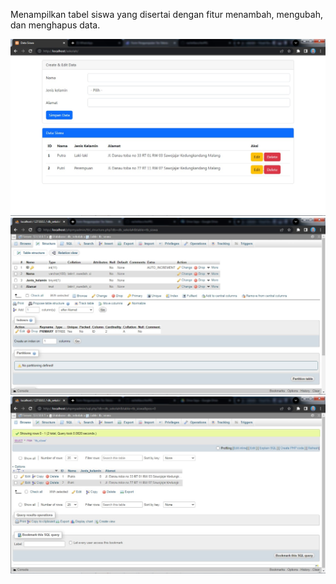 Menampilkan tabel siswa yang disertai dengan fitur menambah, mengubah, dan menghapus data.

![index](screenshot/index.jpeg)
![database](screenshot/tb_siswa.jpeg)
![database](screenshot/isitb_siswa.jpeg)
